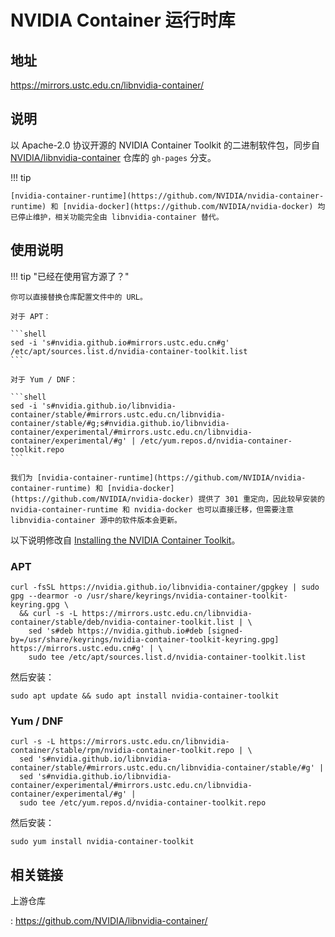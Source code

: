 # NVIDIA Container 运行时库

## 地址

<https://mirrors.ustc.edu.cn/libnvidia-container/>

## 说明

以 Apache-2.0 协议开源的 NVIDIA Container Toolkit 的二进制软件包，同步自 [NVIDIA/libnvidia-container](https://github.com/NVIDIA/libnvidia-container) 仓库的 `gh-pages` 分支。

!!! tip

    [nvidia-container-runtime](https://github.com/NVIDIA/nvidia-container-runtime) 和 [nvidia-docker](https://github.com/NVIDIA/nvidia-docker) 均已停止维护，相关功能完全由 libnvidia-container 替代。

## 使用说明

!!! tip "已经在使用官方源了？"

    你可以直接替换仓库配置文件中的 URL。

    对于 APT：

    ```shell
    sed -i 's#nvidia.github.io#mirrors.ustc.edu.cn#g' /etc/apt/sources.list.d/nvidia-container-toolkit.list
    ```

    对于 Yum / DNF：

    ```shell
    sed -i 's#nvidia.github.io/libnvidia-container/stable/#mirrors.ustc.edu.cn/libnvidia-container/stable/#g;s#nvidia.github.io/libnvidia-container/experimental/#mirrors.ustc.edu.cn/libnvidia-container/experimental/#g' | /etc/yum.repos.d/nvidia-container-toolkit.repo
    ```

    我们为 [nvidia-container-runtime](https://github.com/NVIDIA/nvidia-container-runtime) 和 [nvidia-docker](https://github.com/NVIDIA/nvidia-docker) 提供了 301 重定向，因此较早安装的 nvidia-container-runtime 和 nvidia-docker 也可以直接迁移，但需要注意 libnvidia-container 源中的软件版本会更新。

以下说明修改自 [Installing the NVIDIA Container Toolkit](https://docs.nvidia.com/datacenter/cloud-native/container-toolkit/latest/install-guide.html)。

### APT

```shell
curl -fsSL https://nvidia.github.io/libnvidia-container/gpgkey | sudo gpg --dearmor -o /usr/share/keyrings/nvidia-container-toolkit-keyring.gpg \
  && curl -s -L https://mirrors.ustc.edu.cn/libnvidia-container/stable/deb/nvidia-container-toolkit.list | \
    sed 's#deb https://nvidia.github.io#deb [signed-by=/usr/share/keyrings/nvidia-container-toolkit-keyring.gpg] https://mirrors.ustc.edu.cn#g' | \
    sudo tee /etc/apt/sources.list.d/nvidia-container-toolkit.list
```

然后安装：

```shell
sudo apt update && sudo apt install nvidia-container-toolkit
```

### Yum / DNF

```shell
curl -s -L https://mirrors.ustc.edu.cn/libnvidia-container/stable/rpm/nvidia-container-toolkit.repo | \
  sed 's#nvidia.github.io/libnvidia-container/stable/#mirrors.ustc.edu.cn/libnvidia-container/stable/#g' |
  sed 's#nvidia.github.io/libnvidia-container/experimental/#mirrors.ustc.edu.cn/libnvidia-container/experimental/#g' |
  sudo tee /etc/yum.repos.d/nvidia-container-toolkit.repo
```

然后安装：

```shell
sudo yum install nvidia-container-toolkit
```

## 相关链接

上游仓库

:   <https://github.com/NVIDIA/libnvidia-container/>
